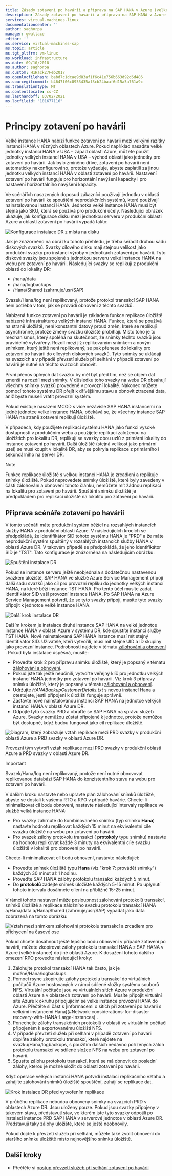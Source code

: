 ```yaml
---
title: Zásady zotavení po havárii a příprava na SAP HANA v Azure (velké instance) | Microsoft Docs
description: Zásady zotavení po havárii a příprava na SAP HANA v Azure (velké instance)
services: virtual-machines-linux
documentationcenter: ''
author: saghorpa
manager: gwallace
editor: ''
ms.service: virtual-machines-sap
ms.topic: article
ms.tgt_pltfrm: vm-linux
ms.workload: infrastructure
ms.date: 09/10/2018
ms.author: saghorpa
ms.custom: H1Hack27Feb2017
ms.openlocfilehash: babd7c1dcae9d83af1f6c41e756b663d92d6d486
ms.sourcegitcommit: b4647f06c0953435af3cb24baaf6d15a5a761a9c
ms.translationtype: MT
ms.contentlocale: cs-CZ
ms.lasthandoff: 03/02/2021
ms.locfileid: "101677116"
---
```

# <a name="disaster-recovery-principles"></a>Principy zotavení po havárii

Velké instance HANA nabízí funkce zotavení po havárii mezi velkými razítky instancí HANA v různých oblastech Azure. Pokud například nasadíte velké jednotky instancí HANA v USA – západ oblasti Azure, můžete použít jednotky velkých instancí HANA v USA – východ oblasti jako jednotky pro zotavení po havárii. Jak bylo zmíněno dříve, zotavení po havárii není automaticky nakonfigurováno, protože vyžaduje, abyste zaplatili za jinou jednotku velkých instancí HANA v oblasti zotavení po havárii. Nastavení zotavení po havárii funguje pro horizontální navýšení kapacity i pro nastavení horizontálního navýšení kapacity. 

Ve scénářích nasazených doposud zákazníci používají jednotku v oblasti zotavení po havárii ke spouštění neprodukčních systémů, které používají nainstalovanou instanci HANA. Jednotka velké instance HANA musí být stejná jako SKU, která se používá pro produkční účely. Následující obrázek ukazuje, jak konfigurace disku mezi jednotkou serveru v produkční oblasti Azure a oblastí zotavení po havárii vypadá takto:

![Konfigurace instalace DR z místa na disku](./media/hana-overview-high-availability-disaster-recovery/disaster_recovery_setup.PNG)

Jak je znázorněno na obrázku tohoto přehledu, je třeba seřadit druhou sadu diskových svazků. Svazky cílového disku mají stejnou velikost jako produkční svazky pro instanci výroby v jednotkách zotavení po havárii. Tyto diskové svazky jsou spojené s jednotkou serveru velké instance HANA na webu pro zotavení po havárii. Následující svazky se replikují z produkční oblasti do lokality DR:

- /hana/data
- /hana/logbackups 
- /Hana/Shared (zahrnuje/usr/SAP)

Svazek/Hana/log není replikovaný, protože protokol transakcí SAP HANA není potřeba v tom, jak se provádí obnovení z těchto svazků. 

Nabízená funkce zotavení po havárii je základem funkce replikace úložiště nabízené infrastrukturou velkých instancí HANA. Funkce, která se používá na straně úložiště, není konstantní datový proud změn, které se replikují asynchronně, protože změny svazku úložiště probíhají. Místo toho je to mechanismus, který spoléhá na skutečnost, že snímky těchto svazků jsou pravidelně vytvářeny. Rozdíl mezi již replikovaným snímkem a novým snímkem, který ještě není replikovaný, se pak přenese do lokality pro zotavení po havárii do cílových diskových svazků.  Tyto snímky se ukládají na svazcích a v případě převzetí služeb při selhání v případě zotavení po havárii je nutné na těchto svazcích obnovit.  

První přenos úplných dat svazku by měl být před tím, než se objem dat zmenší na rozdíl mezi snímky. V důsledku toho svazky na webu DR obsahují všechny snímky svazků provedené v provozní lokalitě. Nakonec můžete pomocí tohoto systému DR přejít k dřívějšímu stavu a obnovit ztracená data, aniž byste museli vrátit provozní systém.

Pokud existuje nasazení MCOD s více nezávisle SAP HANA instancemi na jedné jednotce velké instance HANA, očekává se, že všechny instance SAP HANA na straně zotavení replikují úložiště.

V případech, kdy použijete replikaci systému HANA jako funkci vysoké dostupnosti v produkčním webu a použijete replikaci založenou na úložištích pro lokalitu DR, replikují se svazky obou uzlů z primární lokality do instance zotavení po havárii. Další úložiště (stejná velikost jako primární uzel) se musí koupit v lokalitě DR, aby se pokryla replikace z primárního i sekundárního na server DR. 



>[!NOTE]
>Funkce replikace úložiště s velkou instancí HANA je zrcadlení a replikuje snímky úložiště. Pokud neprovedete snímky úložiště, které byly zavedeny v části zálohování a obnovení tohoto článku, nemůžete mít žádnou replikaci na lokalitu pro zotavení po havárii. Spuštění snímku úložiště je předpokladem pro replikaci úložiště na lokalitu pro zotavení po havárii.



## <a name="preparation-of-the-disaster-recovery-scenario"></a>Příprava scénáře zotavení po havárii
V tomto scénáři máte produkční systém běžící na rozsáhlých instancích služby HANA v produkční oblasti Azure. V následujících krocích se předpokládá, že identifikátor SID tohoto systému HANA je "PRD" a že máte neprodukční systém spuštěný v rozsáhlých instancích služby HANA v oblasti Azure DR. V takovém případě se předpokládá, že jeho identifikátor SID je "TST". Tato konfigurace je znázorněna na následujícím obrázku:

![Spuštění instalace DR](./media/hana-overview-high-availability-disaster-recovery/disaster_recovery_start1.PNG)

Pokud se instance serveru ještě neobjednala s dodatečnou nastavenou svazkem úložiště, SAP HANA ve službě Azure Service Management připojí další sadu svazků jako cíl pro provozní repliku do jednotky velkých instancí HANA, na které běží instance TST HANA. Pro tento účel musíte zadat identifikátor SID vaší provozní instance HANA. Po SAP HANA na Azure Service Management potvrdí, že se tyto svazky připojí, musíte tyto svazky připojit k jednotce velké instance HANA.

![Další krok instalace DR](./media/hana-overview-high-availability-disaster-recovery/disaster_recovery_start2.PNG)

Dalším krokem je instalace druhé instance SAP HANA na velké jednotce instance HANA v oblasti Azure v systému DR, kde spustíte instanci služby TST HANA. Nově nainstalovaná SAP HANA instance musí mít stejný identifikátor SID. Uživatelé, kteří vytvořili, musí mít stejné UID a ID skupiny jako provozní instance. Podrobnosti najdete v tématu [zálohování a obnovení](hana-backup-restore.md) . Pokud byla instalace úspěšná, musíte:

- Proveďte krok 2 pro přípravu snímku úložiště, který je popsaný v tématu [zálohování a obnovení](hana-backup-restore.md).
- Pokud jste tak ještě neučinili, vytvořte veřejný klíč pro jednotku velkých instancí HANA jednotky pro zotavení po havárii. Viz krok 3 přípravy snímku úložiště, který je popsaný v tématu [zálohování a obnovení](hana-backup-restore.md).
- Udržujte *HANABackupCustomerDetails.txt* s novou instancí Hana a otestujete, jestli připojení k úložišti funguje správně.  
- Zastavte nově nainstalovanou instanci SAP HANA na jednotce velkých instancí HANA v oblasti Azure DR.
- Odpojte tyto svazky PRD a obraťte se SAP HANA na správu služeb Azure. Svazky nemůžou zůstat připojené k jednotce, protože nemůžou být dostupné, když budou fungovat jako cíl replikace úložiště.  

![Diagram, který zobrazuje vztah replikace mezi PRD svazky v produkční oblasti Azure a PRD svazky v oblasti Azure DR.](./media/hana-overview-high-availability-disaster-recovery/disaster_recovery_start3.PNG)

Provozní tým vytvoří vztah replikace mezi PRD svazky v produkční oblasti Azure a PRD svazky v oblasti Azure DR.

>[!IMPORTANT]
>Svazek/Hana/log není replikovaný, protože není nutné obnovovat replikovanou databázi SAP HANA do konzistentního stavu na webu pro zotavení po havárii.

V dalším kroku nastavte nebo upravte plán zálohování snímků úložiště, abyste se dostali k vašemu RTO a RPO v případě havárie. Chcete-li minimalizovat cíl bodu obnovení, nastavte následující intervaly replikace ve službě velká instance HANA:
- Pro svazky zahrnuté do kombinovaného snímku (typ snímku **Hana**) nastavte hodnotu replikovat každých 15 minut na ekvivalentní cíle svazku úložiště na webu pro zotavení po havárii.
- Pro svazek zálohy protokolu transakcí ( **protokoly** typu snímku) nastavte na hodnotu replikovat každé 3 minuty na ekvivalentní cíle svazku úložiště v lokalitě pro obnovení po havárii.

Chcete-li minimalizovat cíl bodu obnovení, nastavte následující:
- Proveďte snímek úložiště typu **Hana** (viz "krok 7: provádět snímky") každých 30 minut až 1 hodinu.
- Proveďte SAP HANA zálohy protokolu transakcí každých 5 minut.
- Do **protokolů** zadejte snímek úložiště každých 5-15 minut. Po uplynutí tohoto intervalu dosáhnete cílení na přibližně 15-25 minut.

V rámci tohoto nastavení může posloupnost zálohování protokolů transakcí, snímků úložiště a replikace záložního svazku protokolu transakcí HANA a/Hana/data a/Hana/Shared (zahrnuje/usr/SAP) vypadat jako data zobrazená na tomto obrázku:

 ![Vztah mezi snímkem zálohování protokolu transakcí a zrcadlem pro přichycení na časové ose](./media/hana-overview-high-availability-disaster-recovery/snapmirror.PNG)

Pokud chcete dosáhnout ještě lepšího bodu obnovení v případě zotavení po havárii, můžete zkopírovat zálohy protokolu transakcí HANA z SAP HANA v Azure (velké instance) do jiné oblasti Azure. K dosažení tohoto dalšího omezení RPO proveďte následující kroky:

1. Zálohujte protokol transakcí HANA tak často, jak je možné/Hana/logbackups.
1. Pomocí rsync zkopírujte zálohy protokolu transakcí do virtuálních počítačů Azure hostovaných v rámci sdílené složky systému souborů NFS. Virtuální počítače jsou ve virtuálních sítích Azure v produkční oblasti Azure a v oblastech zotavení po havárii. Musíte připojit virtuální sítě Azure k okruhu připojujícím se velké instance provozní HANA do Azure. Přečtěte si část s [informacemi o sítích při zotavení po havárii s velkými instancemi Hana](#Network-considerations-for-disaster recovery-with-HANA-Large-Instances) . 
1. Ponechejte zálohy transakčních protokolů v oblasti ve virtuálním počítači připojeném k exportovanému úložišti NFS.
1. V případě převzetí služeb při selhání v případě zotavení po havárii doplňte zálohy protokolu transakcí, které najdete na svazku/Hana/logbackups, s použitím dalších nedávno pořízených záloh protokolu transakcí ve sdílené složce NFS na webu pro zotavení po havárii. 
1. Spusťte zálohu protokolu transakcí, která se má obnovit do poslední zálohy, kterou je možné uložit do oblasti zotavení po havárii.

Když operace velkých instancí HANA potvrdí instalaci replikačního vztahu a zahájíte zálohování snímků úložiště spouštění, zahájí se replikace dat.

![Krok instalace DR před vytvořením replikace](./media/hana-overview-high-availability-disaster-recovery/disaster_recovery_start4.PNG)

V průběhu replikace nebudou obnoveny snímky na svazcích PRD v oblastech Azure DR. Jsou uloženy pouze. Pokud jsou svazky připojeny v takovém stavu, představují stav, ve kterém jste tyto svazky odpojili po instalaci instance PRD SAP HANA v serverové jednotce v oblasti Azure DR. Představují taky zálohy úložiště, které se ještě neobnovily.

Pokud dojde k převzetí služeb při selhání, můžete také zvolit obnovení do staršího snímku úložiště místo nejnovějšího snímku úložiště.

## <a name="next-steps"></a>Další kroky

- Přečtěte si [postup převzetí služeb při selhání zotavení po havárii](hana-failover-procedure.md)
